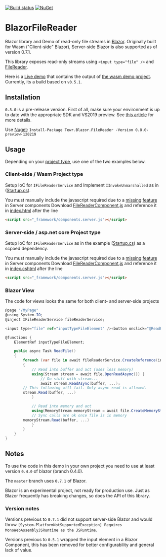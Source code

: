 [![Build status](https://ci.appveyor.com/api/projects/status/rr7pchwk7wbc3mn1/branch/release/0.9.0-preview?svg=true)](https://ci.appveyor.com/project/Tewr/blazorfilereader/branch/master)
[![NuGet](https://img.shields.io/nuget/vpre/Tewr.Blazor.FileReader.svg)](https://www.nuget.org/packages/Tewr.Blazor.FileReader)

# BlazorFileReader
Blazor library and Demo of read-only file streams in [Blazor](https://github.com/aspnet/Blazor). Originally built for Wasm ("Client-side" Blazor), Server-side Blazor is also supported as of version 0.7.1.

This library exposes read-only streams using ```<input type="file" />```
and [FileReader](https://developer.mozilla.org/en-US/docs/Web/API/FileReader).

Here is a [Live demo](https://tewr.github.io/BlazorFileReader/) that contains the output of [the wasm demo project](src/Blazor.FileReader.Wasm.Demo). Currently, its a build based on ```v0.5.1```.

## Installation

```0.8.0``` is a pre-release version. First of all, make sure your environment is up to date with the appropriate SDK and VS2019 preview. See [this article](https://blogs.msdn.microsoft.com/webdev/2019/02/05/blazor-0-8-0-experimental-release-now-available/ ) for more details.

Use [Nuget](https://www.nuget.org/packages/Tewr.Blazor.FileReader): ```Install-Package Tewr.Blazor.FileReader -Version 0.8.0-preview-120219```

## Usage

Depending on your [project type](https://docs.microsoft.com/en-us/aspnet/core/razor-components/faq?view=aspnetcore-3.0), use one of the two examples below.

### Client-side / Wasm Project type
Setup IoC for ```IFileReaderService``` and Implement ```IInvokeUnmarshalled``` 
as in ([Startup.cs](src/Blazor.FileReader.Wasm.Demo/Startup.cs#L10)).

You must manually include the javascript required due to a [missing](https://github.com/Tewr/BlazorFileReader/issues/13) 
[feature](https://github.com/aspnet/AspNetCore/issues/7300) in Server components 
Download [FileReaderComponent.js](/src/Blazor.FileReader/content/FileReaderComponent.js) and reference it in 
[index.html](src/Blazor.FileReader.Wasm.Demo/wwwroot/index.html#153) after the line
```html
<script src="_framework/components.server.js"></script>

```

### Server-side / asp.net core Project type

Setup IoC for  ```IFileReaderService``` as in the example ([Startup.cs](src/Blazor.FileReader.RazorComponents.Demo/Startup.cs#L27)) as a scpoed dependency.

You must manually include the javascript required due to a [missing](https://github.com/Tewr/BlazorFileReader/issues/13) 
[feature](https://github.com/aspnet/AspNetCore/issues/7300) in Server components 
Download [FileReaderComponent.js](/src/Blazor.FileReader/content/FileReaderComponent.js) and reference it in 
[index.cshtml](src/Blazor.FileReader.RazorComponents.Demo/Pages/Index.cshtml#25) after the line
```html
<script src="_framework/components.server.js"></script>

```
### Blazor View

The code for views looks the same for both client- and server-side projects

```cs
@page "/MyPage"
@using System.IO;
@inject IFileReaderService fileReaderService;

<input type="file" ref="inputTypeFileElement" /><button onclick="@ReadFile">Read file</button>

@functions {
    ElementRef inputTypeFileElement;

    public async Task ReadFile()
    {
        foreach (var file in await fileReaderService.CreateReference(inputTypeFileElement).EnumerateFilesAsync())
        {
            // Read into buffer and act (uses less memory)
            using(Stream stream = await file.OpenReadAsync()) {
                // Do stuff with stream...
                await stream.ReadAsync(buffer, ...);
		// This following will fail. Only async read is allowed.
		stream.Read(buffer, ...)
            }

            // Read into memory and act
            using(MemoryStream memoryStream = await file.CreateMemoryStreamAsync(4096)) {
	    	// Sync calls are ok once file is in memory
		memoryStream.Read(buffer, ...)
            }
        }
    }
}
```

## Notes

To use the code in this demo in your own project you need to use at least version 
```0.4.0``` of blazor (branch 0.4.0). 

The ```master``` branch uses ```0.7.1``` of Blazor.

Blazor is an experimental project, not ready for production use. Just as Blazor frequently has breaking changes, so does the API of this library.

### Version notes

Versions previous to ```0.7.1``` did not support server-side Blazor and would throw ```[System.PlatformNotSupportedException] Requires MonoWebAssemblyJSRuntime as the JSRuntime```.

Versions previous to ```0.5.1``` wrapped the input element in a Blazor Component, this has been removed for better configurability and general lack of value.


